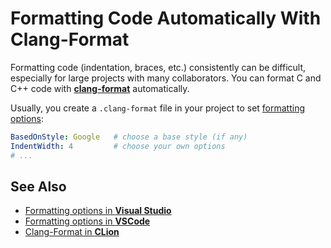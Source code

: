 # Formatting Code Automatically With Clang-Format

Formatting code (indentation, braces, etc.) consistently can be difficult,
especially for large projects with many collaborators.
You can format C and C++ code with **[clang-format][it]** automatically.

Usually, you create a `.clang-format` file in your project
to set [formatting options][options]:
```yml
BasedOnStyle: Google   # choose a base style (if any)
IndentWidth: 4         # choose your own options
# ...
```

## See Also

- [Formatting options in **Visual Studio**][vs]
- [Formatting options in **VSCode**][vsc]
- [Clang-Format in **CLion**][clion]


[it]: https://clang.llvm.org/docs/ClangFormat.html
[options]: https://clang.llvm.org/docs/ClangFormatStyleOptions.html
[vs]: https://learn.microsoft.com/en-us/visualstudio/ide/reference/options-text-editor-c-cpp-formatting
[vsc]: https://code.visualstudio.com/docs/cpp/cpp-ide#_code-formatting
[clion]: https://www.jetbrains.com/help/clion/clangformat-as-alternative-formatter.html
